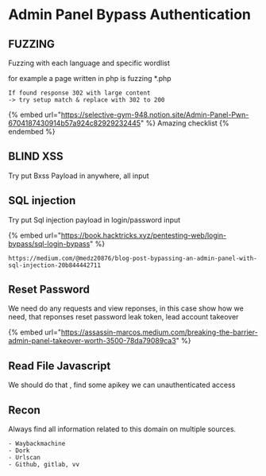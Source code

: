 # Admin Panel Bypass Authentication

## FUZZING

Fuzzing with each language and specific wordlist

for example a page written in php is fuzzing \*.php

```
If found response 302 with large content
-> try setup match & replace with 302 to 200
```

{% embed url="https://selective-gym-948.notion.site/Admin-Panel-Pwn-6704187430914b57a924c82929232445" %}
Amazing checklist
{% endembed %}

## BLIND XSS

Try put Bxss Payload in anywhere, all input

## SQL injection

Try put Sql injection payload in login/password input

{% embed url="https://book.hacktricks.xyz/pentesting-web/login-bypass/sql-login-bypass" %}

```
https://medium.com/@medz20876/blog-post-bypassing-an-admin-panel-with-sql-injection-20b844442711
```

## Reset Password

We need do any requests and view reponses, in this case show how we need, that reponses reset password leak token, lead account takeover

{% embed url="https://assassin-marcos.medium.com/breaking-the-barrier-admin-panel-takeover-worth-3500-78da79089ca3" %}

## Read File Javascript

We should do that , find some apikey we can unauthenticated access

## Recon

Always find all information related to this domain on multiple sources.

```
- Waybackmachine
- Dork
- Urlscan
- Github, gitlab, vv
```
